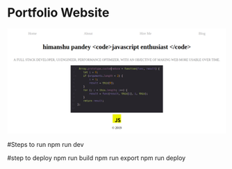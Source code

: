 # Portfolio Website

![homepage](./static/homepage.png)

#Steps to run
npm run dev

#step to deploy
npm run build
npm run export
npm run deploy
